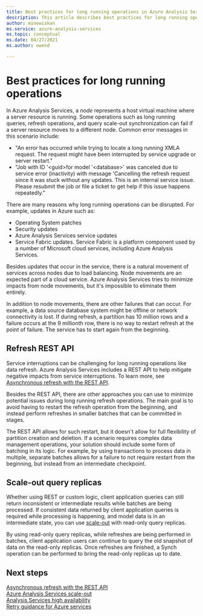 ```yaml
---
title: Best practices for long running operations in Azure Analysis Services | Microsoft Docs
description: This article describes best practices for long running operations.
author: minewiskan
ms.service: azure-analysis-services
ms.topic: conceptual
ms.date: 04/27/2021
ms.author: owend

---
```

# Best practices for long running operations

In Azure Analysis Services, a *node* represents a host virtual machine where a server resource is running. Some operations such as long running queries, refresh operations, and query scale-out synchronization can fail if a server resource moves to a different node. Common error messages in this scenario include:

- "An error has occurred while trying to locate a long running XMLA request. The request might have been interrupted by service upgrade or server restart."
- "Job with ID '\<guid\>for model '\<database\>' was canceled due to service error (inactivity) with message 'Cancelling the refresh request since it was stuck without any updates. This is an internal service issue. Please resubmit the job or file a ticket to get help if this issue happens repeatedly."

There are many reasons why long running operations can be disrupted. For example, updates in Azure such as: 
- Operating System patches 
- Security updates
- Azure Analysis Services service updates
- Service Fabric updates. Service Fabric is a platform component used by a number of Microsoft cloud services, including Azure Analysis Services.

Besides updates that occur in the service, there is a natural movement of services across nodes due to load balancing. Node movements are an expected part of a cloud service. Azure Analysis Services tries to minimize impacts from node movements, but it's impossible to eliminate them entirely. 

In addition to node movements, there are other failures that can occur. For example, a data source database system might be offline or network connectivity is lost. If during refresh, a partition has 10 million rows and a failure occurs at the 9 millionth row, there is no way to restart refresh at the point of failure. The service has to start again from the beginning. 

## Refresh REST API

Service interruptions can be challenging for long running operations like data refresh. Azure Analysis Services includes a REST API to help mitigate negative impacts from service interruptions. To learn more, see [Asynchronous refresh with the REST API](analysis-services-async-refresh.md).
 
Besides the REST API, there are other approaches you can use to minimize potential issues during long running refresh operations. The main goal is to avoid having to restart the refresh operation from the beginning, and instead perform refreshes in smaller batches that can be committed in stages. 
 
The REST API allows for such restart, but it doesn't allow for full flexibility of partition creation and deletion. If a scenario requires complex data management operations, your solution should include some form of batching in its logic. For example, by using transactions to process data in multiple, separate batches allows for a failure to not require restart from the beginning, but instead from an intermediate checkpoint. 
 
## Scale-out query replicas

Whether using REST or custom logic, client application queries can still return inconsistent or intermediate results while batches are being processed. If consistent data returned by client application queries is required while processing is happening, and model data is in an intermediate state, you can use [scale-out](analysis-services-scale-out.md) with read-only query replicas.

By using read-only query replicas, while refreshes are being performed in batches, client application users can continue to query the old snapshot of data on the read-only replicas. Once refreshes are finished, a Synch operation can be performed to bring the read-only replicas up to date.


## Next steps

[Asynchronous refresh with the REST API](analysis-services-async-refresh.md)  
[Azure Analysis Services scale-out](analysis-services-scale-out.md)  
[Analysis Services high availability](analysis-services-bcdr.md)  
[Retry guidance for Azure services](/azure/architecture/best-practices/retry-service-specific)